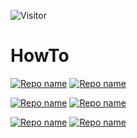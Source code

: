 ![Visitor](https://visitor-badge.laobi.icu/badge?page_id=KilianKegel.kiliankegel)
# <!--<img src="https://github.com/KilianKegel/pictures/blob/master/refresh-icon.png"  width="48" height="48">-->HowTo

[![Repo name](https://github-readme-stats.vercel.app/api/pin/?username=KilianKegel&repo=HowTo-setup-an-UEFI-Development-PC)](https://github.com/KilianKegel/HowTo-setup-an-UEFI-Development-PC#howto-setup-an-uefi-development-pc)
[![Repo name](https://github-readme-stats.vercel.app/api/pin/?username=KilianKegel&repo=HowTo-create-a-UEFI-Shell-Boot-Drive)](https://github.com/MinnowWare/HowTo-create-a-UEFI-Shell-Boot-Drive#howto-create-a-uefi-shell-boot-device)

[![Repo name](https://github-readme-stats.vercel.app/api/pin/?username=KilianKegel&repo=Howto-configure-VS2022-to-build-.EFI-executables#howto-configure-vs2022-to-build-efi-executables)](https://github.com/KilianKegel/Howto-configure-VS2022-to-build-.EFI-executables#howto-configure-vs2022-to-build-efi-executables) [![Repo name](https://github-readme-stats.vercel.app/api/pin/?username=KilianKegel&repo=git-for-gits)](https://github.com/KilianKegel/git-for-gits)

[![Repo name](https://github-readme-stats.vercel.app/api/pin/?username=KilianKegel&repo=HowTo-configure-DDK-and-WDK-for-Standard-C-usage)](https://github.com/KilianKegel/HowTo-configure-DDK-and-WDK-for-Standard-C-usage) 
[![Repo name](https://github-readme-stats.vercel.app/api/pin/?username=KilianKegel&repo=HowTo-setup-a-YOCTO-Development-PC)](https://github.com/KilianKegel/HowTo-setup-a-YOCTO-Development-PC)
